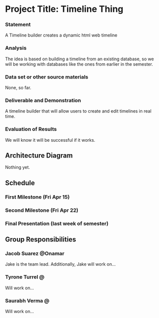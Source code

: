 # Project Title: Timeline Thing

### Statement
A Timeline builder creates a dynamic html web timeline

### Analysis
The idea is based on building a timeline from an existing database, so we will be working with databases like the ones from earlier in the semester.

### Data set or other source materials
None, so far.

### Deliverable and Demonstration
A timeline builder that will allow users to create and edit timelines in real time.

### Evaluation of Results
We will know it will be successful if it works.

## Architecture Diagram
Nothing yet.

## Schedule

### First Milestone (Fri Apr 15)

### Second Milestone (Fri Apr 22)

### Final Presentation (last week of semester)

## Group Responsibilities

### Jacob Suarez @Onamar
Jake is the team lead. Additionally, Jake will work on...

### Tyrone Turrel @
Will work on...

### Saurabh Verma @
Will work on...
